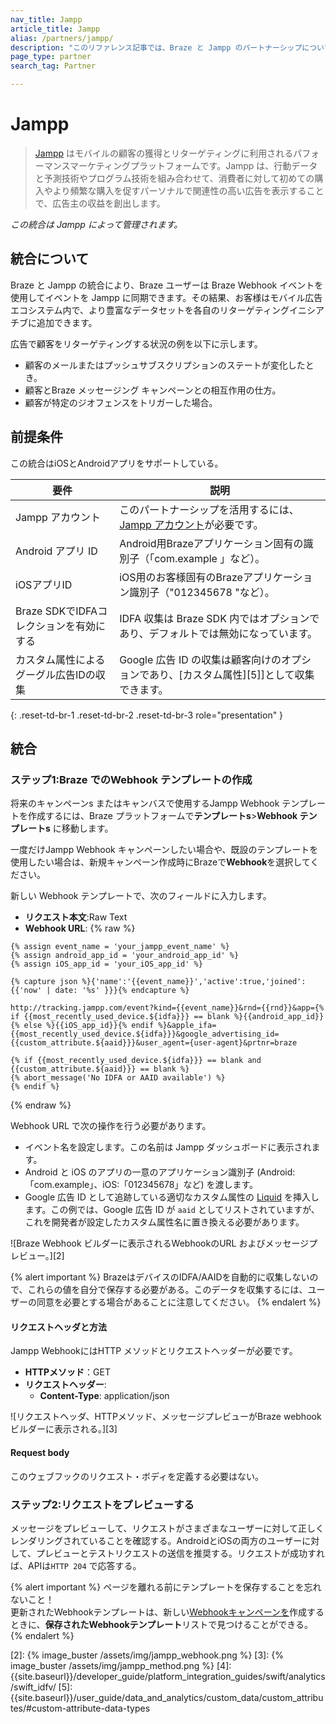```yaml
---
nav_title: Jampp
article_title: Jampp
alias: /partners/jampp/
description: "このリファレンス記事では、Braze と Jampp のパートナーシップについて説明します。Jampp は、モバイルの顧客の獲得とリターゲティングに利用されるパフォーマンスマーケティングプラットフォームです。"
page_type: partner
search_tag: Partner

---
```


# Jampp

> [Jampp](https://www.jampp.com/) はモバイルの顧客の獲得とリターゲティングに利用されるパフォーマンスマーケティングプラットフォームです。Jampp は、行動データと予測技術やプログラム技術を組み合わせて、消費者に対して初めての購入やより頻繁な購入を促すパーソナルで関連性の高い広告を表示することで、広告主の収益を創出します。

_この統合は Jampp によって管理されます。_

## 統合について

Braze と Jampp の統合により、Braze ユーザーは Braze Webhook イベントを使用してイベントを Jampp に同期できます。その結果、お客様はモバイル広告エコシステム内で、より豊富なデータセットを各自のリターゲティングイニシアチブに追加できます。

広告で顧客をリターゲティングする状況の例を以下に示します。
- 顧客のメールまたはプッシュサブスクリプションのステートが変化したとき。
- 顧客とBraze メッセージング キャンペーンとの相互作用の仕方。
- 顧客が特定のジオフェンスをトリガーした場合。

## 前提条件

この統合はiOSとAndroidアプリをサポートしている。

| 要件 | 説明 |
|---|---|
| Jampp アカウント | このパートナーシップを活用するには、[Jampp アカウント](https://www.jampp.com/)が必要です。 |
| Android アプリ ID | Android用Brazeアプリケーション固有の識別子（「com.example 」など）。 |
| iOSアプリID | iOS用のお客様固有のBrazeアプリケーション識別子（"012345678 "など）。 |
| Braze SDKでIDFAコレクションを有効にする | IDFA 収集は Braze SDK 内ではオプションであり、デフォルトでは無効になっています。 | 
| カスタム属性によるグーグル広告IDの収集 | Google 広告 ID の収集は顧客向けのオプションであり、[カスタム属性][5]]として収集できます。
{: .reset-td-br-1 .reset-td-br-2 .reset-td-br-3 role="presentation" }

## 統合

### ステップ1:Braze でのWebhook テンプレートの作成

将来のキャンペーンs またはキャンバスで使用するJampp Webhook テンプレートを作成するには、Braze プラットフォームで**テンプレートs**>**Webhook テンプレートs** に移動します。

一度だけJampp Webhook キャンペーンしたい場合や、既設のテンプレートを使用したい場合は、新規キャンペーン作成時にBrazeで**Webhook**を選択してください。

新しい Webhook テンプレートで、次のフィールドに入力します。
- **リクエスト本文**:Raw Text
- **Webhook URL**:
{% raw %}
```liquid
{% assign event_name = 'your_jampp_event_name' %}
{% assign android_app_id = 'your_android_app_id' %}
{% assign iOS_app_id = 'your_iOS_app_id' %}

{% capture json %}{'name':'{{event_name}}','active':true,'joined':{{'now' | date: '%s' }}}{% endcapture %}

http://tracking.jampp.com/event?kind={{event_name}}&rnd={{rnd}}&app={% if {{most_recently_used_device.${idfa}}} == blank %}{{android_app_id}}{% else %}{{iOS_app_id}}{% endif %}&apple_ifa={{most_recently_used_device.${idfa}}}&google_advertising_id={{custom_attribute.${aaid}}}&user_agent={user-agent}&prtnr=braze

{% if {{most_recently_used_device.${idfa}}} == blank and {{custom_attribute.${aaid}}} == blank %}
{% abort_message('No IDFA or AAID available') %}
{% endif %}
```
{% endraw %}

Webhook URL で次の操作を行う必要があります。
- イベント名を設定します。この名前は Jampp ダッシュボードに表示されます。
- Android と iOS のアプリの一意のアプリケーション識別子 (Android:「com.example」、iOS:「012345678」など) を渡します。
- Google 広告 ID として追跡している適切なカスタム属性の [Liquid][1] を挿入します。この例では、Google 広告 ID が `aaid` としてリストされていますが、これを開発者が設定したカスタム属性名に置き換える必要があります。

![Braze Webhook ビルダーに表示されるWebhookのURL およびメッセージプレビュー。][2]

{% alert important %}
BrazeはデバイスのIDFA/AAIDを自動的に収集しないので、これらの値を自分で保存する必要がある。このデータを収集するには、ユーザーの同意を必要とする場合があることに注意してください。
{% endalert %}

#### リクエストヘッダと方法

Jampp WebhookにはHTTP メソッドとリクエストヘッダーが必要です。

- **HTTPメソッド**：GET
- **リクエストヘッダー**:
  - **Content-Type**: application/json

![リクエストヘッダ、HTTPメソッド、メッセージプレビューがBraze webhookビルダーに表示される。][3]

#### Request body

このウェブフックのリクエスト・ボディを定義する必要はない。

### ステップ2:リクエストをプレビューする

メッセージをプレビューして、リクエストがさまざまなユーザーに対して正しくレンダリングされていることを確認する。AndroidとiOSの両方のユーザーに対して、プレビューとテストリクエストの送信を推奨する。リクエストが成功すれば、APIは`HTTP 204` で応答する。

{% alert important %}
ページを離れる前にテンプレートを保存することを忘れないこと！<br>更新されたWebhookテンプレートは、新しい[Webhookキャンペーンを]({{site.baseurl}}/user_guide/message_building_by_channel/webhooks/creating_a_webhook/)作成するときに、**保存されたWebhookテンプレート**リストで見つけることができる。
{% endalert %}


[1]: {{site.baseurl}}/user_guide/personalization_and_dynamic_content/liquid/using_liquid/#using-liquid
[2]: {% image_buster /assets/img/jampp_webhook.png %}
[3]: {% image_buster /assets/img/jampp_method.png %}
[4]: {{site.baseurl}}/developer_guide/platform_integration_guides/swift/analytics/swift_idfv/
[5]: {{site.baseurl}}/user_guide/data_and_analytics/custom_data/custom_attributes/#custom-attribute-data-types
